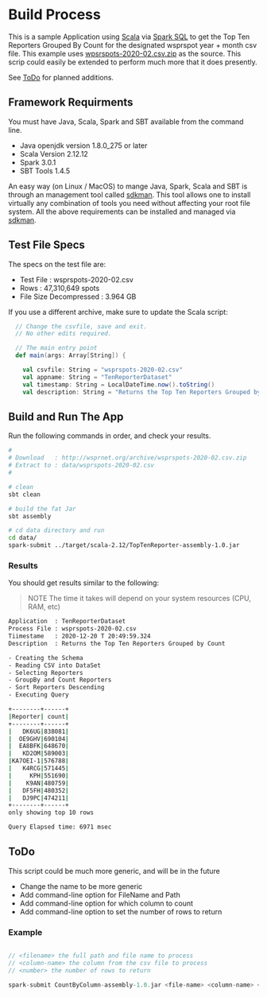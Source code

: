 # Build Process

This is a sample Application using [Scala][] via [Spark SQL][]
to get the Top Ten Reporters Grouped By Count for the designated
wsprspot year + month csv file. This example uses
[wpsrspots-2020-02.csv.zip][] as the source. This scrip could
easily be extended to perform much more that it does presently.

See [ToDo](#todo) for planned additions.

## Framework Requirments

You must have Java, Scala, Spark and SBT available from the command line.

- Java openjdk version 1.8.0_275 or later
- Scala Version 2.12.12
- Spark 3.0.1
- SBT Tools 1.4.5

An easy way (on Linux / MacOS) to mange Java, Spark, Scala and SBT is
through an management tool called [sdkman][]. This tool allows
one to install virtually any combination of tools you need without
affecting your root file system. All the above requirements
can be installed and managed via [sdkman][].

## Test File Specs

The specs on the test file are:

- Test File : wsprspots-2020-02.csv
- Rows : 47,310,649 spots
- File Size Decompressed : 3.964 GB

If you use a different archive, make sure to update the
Scala script:

```scala
  // Change the csvfile, save and exit.
  // No other edits required.

  // The main entry point
  def main(args: Array[String]) {

    val csvfile: String = "wsprspots-2020-02.csv"
    val appname: String = "TenReporterDataset"
    val timestamp: String = LocalDateTime.now().toString()
    val description: String = "Returns the Top Ten Reporters Grouped by Count"
```

## Build and Run The App

Run the following commands in order, and check your results.

```bash
#
# Download   : http://wsprnet.org/archive/wsprspots-2020-02.csv.zip
# Extract to : data/wsprspots-2020-02.csv
# 

# clean
sbt clean

# build the fat Jar
sbt assembly

# cd data directory and run
cd data/
spark-submit ../target/scala-2.12/TopTenReporter-assembly-1.0.jar
```

### Results

You should get results similar to the following:

>NOTE The time it takes will depend on your system resources (CPU, RAM, etc)

```bash
Application  : TenReporterDataset
Process File : wsprspots-2020-02.csv
Tiimestame   : 2020-12-20 T 20:49:59.324
Description  : Returns the Top Ten Reporters Grouped by Count

- Creating the Schema
- Reading CSV into DataSet
- Selecting Reporters
- GroupBy and Count Reporters
- Sort Reporters Descending
- Executing Query

+--------+------+
|Reporter| count|
+--------+------+
|   DK6UG|838081|
|  OE9GHV|690104|
|  EA8BFK|648670|
|   KD2OM|589003|
|KA7OEI-1|576788|
|   K4RCG|571445|
|     KPH|551690|
|    K9AN|480759|
|   DF5FH|480352|
|   DJ9PC|474211|
+--------+------+
only showing top 10 rows

Query Elapsed time: 6971 msec
```

## ToDo

This script could be much more generic, and will be in the future

- Change the name to be more generic
- Add command-line option for FileName and Path
- Add command-line option for which column to count
- Add command-line option to set the number of rows to return

### Example
```scala

// <filename> the full path and file name to process
// <column-name> the column from the csv file to process
// <number> the number of rows to return

spark-submit CountByColumn-assembly-1.0.jar <file-name> <column-name> <number>

```

[wpsrspots-2020-02.csv.zip]: http://wsprnet.org/archive/wsprspots-2020-02.csv.zip
[sdkman]: https://sdkman.io/
[Spark SQL]: https://spark.apache.org/docs/latest/sql-programming-guide.html
[Scala]: https://scala-lang.org/